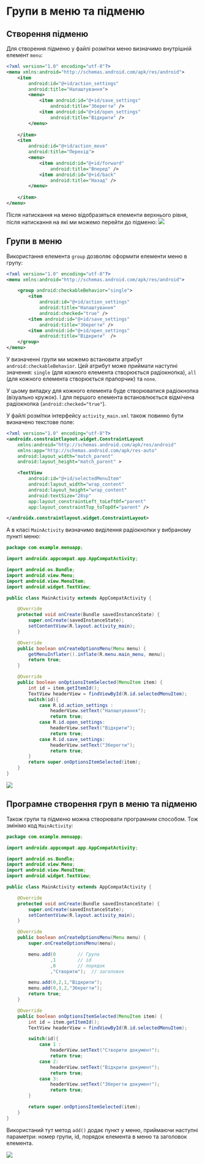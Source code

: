 # Групи в меню та підменю

## Створення підменю
Для створення підменю у файлі розмітки меню визначимо внутрішній елемент `menu`:

```xml
<?xml version="1.0" encoding="utf-8"?>
<menu xmlns:android="http://schemas.android.com/apk/res/android">
    <item
        android:id="@+id/action_settings"
        android:title="Налаштування">
        <menu>
            <item android:id="@+id/save_settings"
                android:title="Зберегти" />
            <item android:id="@+id/open_settings"
                android:title="Відкрити" />
        </menu>
 
    </item>
    <item
        android:id="@+id/action_move"
        android:title="Перехід">
        <menu>
            <item android:id="@+id/forward"
                android:title="Вперед" />
            <item android:id="@+id/back"
                android:title="Назад" />
        </menu>
 
    </item>
</menu>
```

Після натискання на меню відобразяться елементи верхнього рівня, після натискання на які ми можемо перейти до підменю:
![](/images/android/3-lesson/19-menugroup-submenu/1.png)

## Групи в меню

Використання елемента `group` дозволяє оформити елементи меню в групу:

```xml
<?xml version="1.0" encoding="utf-8"?>
<menu xmlns:android="http://schemas.android.com/apk/res/android">

    <group android:checkableBehavior="single">
        <item
            android:id="@+id/action_settings"
            android:title="Налаштування"
            android:checked="true" />
        <item android:id="@+id/save_settings"
            android:title="Зберегти" />
        <item android:id="@+id/open_settings"
            android:title="Відкрити"  />
    </group>
</menu>
```

У визначенні групи ми можемо встановити атрибут `android:checkableBehavior`. Цей атрибут може приймати наступні значення: `single` (для кожного елемента створюється радіокнопка), `all` (для кожного елемента створюється прапорчик) та `none`.

У цьому випадку для кожного елемента буде створюватися радіокнопка (візуально кружок). І для першого елемента встановлюється відмічена радіокнопка (`android:checked="true"`).

У файлі розмітки інтерфейсу `activity_main.xml` також повинно бути визначено текстове поле:

```xml
<?xml version="1.0" encoding="utf-8"?>
<androidx.constraintlayout.widget.ConstraintLayout
    xmlns:android="http://schemas.android.com/apk/res/android"
    xmlns:app="http://schemas.android.com/apk/res-auto"
    android:layout_width="match_parent"
    android:layout_height="match_parent" >

    <TextView
        android:id="@+id/selectedMenuItem"
        android:layout_width="wrap_content"
        android:layout_height="wrap_content"
        android:textSize="28sp"
        app:layout_constraintLeft_toLeftOf="parent"
        app:layout_constraintTop_toTopOf="parent" />

</androidx.constraintlayout.widget.ConstraintLayout>
```

А в класі `MainActivity` визначимо виділення радіокнопки у вибраному пункті меню:

```java
package com.example.menuapp;

import androidx.appcompat.app.AppCompatActivity;

import android.os.Bundle;
import android.view.Menu;
import android.view.MenuItem;
import android.widget.TextView;

public class MainActivity extends AppCompatActivity {

    @Override
    protected void onCreate(Bundle savedInstanceState) {
        super.onCreate(savedInstanceState);
        setContentView(R.layout.activity_main);
    }

    @Override
    public boolean onCreateOptionsMenu(Menu menu) {
        getMenuInflater().inflate(R.menu.main_menu, menu);
        return true;
    }

    @Override
    public boolean onOptionsItemSelected(MenuItem item) {
        int id = item.getItemId();
        TextView headerView = findViewById(R.id.selectedMenuItem);
        switch(id){
            case R.id.action_settings :
                headerView.setText("Налаштування");
                return true;
            case R.id.open_settings:
                headerView.setText("Відкрити");
                return true;
            case R.id.save_settings:
                headerView.setText("Зберегти");
                return true;
        }
        return super.onOptionsItemSelected(item);
    }
}
```
![](/images/android/3-lesson/19-menugroup-submenu/2.png)

## Програмне створення груп в меню та підменю

Також групи та підменю можна створювати програмним способом. Тож змінімо код `MainActivity`:

```java
package com.example.menuapp;

import androidx.appcompat.app.AppCompatActivity;

import android.os.Bundle;
import android.view.Menu;
import android.view.MenuItem;
import android.widget.TextView;

public class MainActivity extends AppCompatActivity {

    @Override
    protected void onCreate(Bundle savedInstanceState) {
        super.onCreate(savedInstanceState);
        setContentView(R.layout.activity_main);
    }

    @Override
    public boolean onCreateOptionsMenu(Menu menu) {
        super.onCreateOptionsMenu(menu);

        menu.add(0        // Група
                ,1        // id
                ,0        // порядок
                ,"Створити");  // заголовок

        menu.add(0,2,1,"Відкрити");
        menu.add(0,3,2,"Зберегти");
        return true;
    }

    @Override
    public boolean onOptionsItemSelected(MenuItem item) {
        int id = item.getItemId();
        TextView headerView = findViewById(R.id.selectedMenuItem);

        switch(id){
            case 1 :
                headerView.setText("Створити документ");
                return true;
            case 2:
                headerView.setText("Відкрити документ");
                return true;
            case 3:
                headerView.setText("Зберегти документ");
                return true;
        }

        return super.onOptionsItemSelected(item);
    }
}
```

Використаний тут метод `add()` додає пункт у меню, приймаючи наступні параметри: номер групи, id, порядок елемента в меню та заголовок елемента.

![](/images/android/3-lesson/19-menugroup-submenu/3.png)
